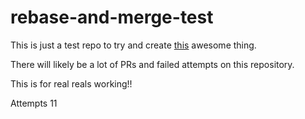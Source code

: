 # rebase-and-merge-test

This is just a test repo to try and create [this](https://twitter.com/kentcdodds/status/638725681728241673) awesome thing.

There will likely be a lot of PRs and failed attempts on this repository.


This is for real reals working!!

Attempts 11
